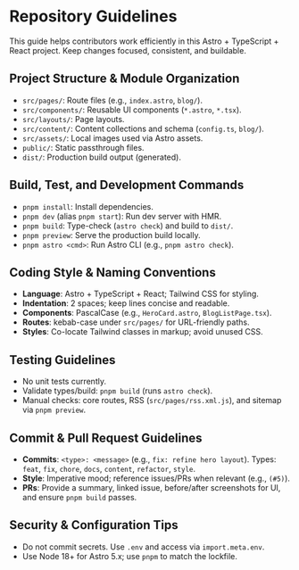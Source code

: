 # Repository Guidelines

This guide helps contributors work efficiently in this Astro + TypeScript + React project. Keep changes focused, consistent, and buildable.

## Project Structure & Module Organization
- `src/pages/`: Route files (e.g., `index.astro`, `blog/`).
- `src/components/`: Reusable UI components (`*.astro`, `*.tsx`).
- `src/layouts/`: Page layouts.
- `src/content/`: Content collections and schema (`config.ts`, `blog/`).
- `src/assets/`: Local images used via Astro assets.
- `public/`: Static passthrough files.
- `dist/`: Production build output (generated).

## Build, Test, and Development Commands
- `pnpm install`: Install dependencies.
- `pnpm dev` (alias `pnpm start`): Run dev server with HMR.
- `pnpm build`: Type-check (`astro check`) and build to `dist/`.
- `pnpm preview`: Serve the production build locally.
- `pnpm astro <cmd>`: Run Astro CLI (e.g., `pnpm astro check`).

## Coding Style & Naming Conventions
- **Language**: Astro + TypeScript + React; Tailwind CSS for styling.
- **Indentation**: 2 spaces; keep lines concise and readable.
- **Components**: PascalCase (e.g., `HeroCard.astro`, `BlogListPage.tsx`).
- **Routes**: kebab-case under `src/pages/` for URL-friendly paths.
- **Styles**: Co-locate Tailwind classes in markup; avoid unused CSS.

## Testing Guidelines
- No unit tests currently.
- Validate types/build: `pnpm build` (runs `astro check`).
- Manual checks: core routes, RSS (`src/pages/rss.xml.js`), and sitemap via `pnpm preview`.

## Commit & Pull Request Guidelines
- **Commits**: `<type>: <message>` (e.g., `fix: refine hero layout`). Types: `feat`, `fix`, `chore`, `docs`, `content`, `refactor`, `style`.
- **Style**: Imperative mood; reference issues/PRs when relevant (e.g., `(#5)`).
- **PRs**: Provide a summary, linked issue, before/after screenshots for UI, and ensure `pnpm build` passes.

## Security & Configuration Tips
- Do not commit secrets. Use `.env` and access via `import.meta.env`.
- Use Node 18+ for Astro 5.x; use `pnpm` to match the lockfile.
